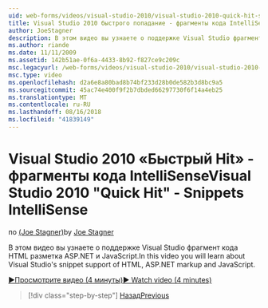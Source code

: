 ```yaml
---
uid: web-forms/videos/visual-studio-2010/visual-studio-2010-quick-hit-snippets-intellisense
title: Visual Studio 2010 быстрого попадание - фрагменты кода IntelliSense | Документация Майкрософт
author: JoeStagner
description: В этом видео вы узнаете о поддержке Visual Studio фрагмент кода HTML разметка ASP.NET и JavaScript.
ms.author: riande
ms.date: 11/11/2009
ms.assetid: 142b51ae-0f6a-4433-8b92-f827ce9c209c
msc.legacyurl: /web-forms/videos/visual-studio-2010/visual-studio-2010-quick-hit-snippets-intellisense
msc.type: video
ms.openlocfilehash: d2a6e8a80bad8b74bf233d28b0de582b3d8bc9a5
ms.sourcegitcommit: 45ac74e400f9f2b7dbded66297730f6f14a4eb25
ms.translationtype: MT
ms.contentlocale: ru-RU
ms.lasthandoff: 08/16/2018
ms.locfileid: "41839149"
---
```

<a name="visual-studio-2010-quick-hit---snippets-intellisense"></a><span data-ttu-id="c2431-103">Visual Studio 2010 «Быстрый Hit» - фрагменты кода IntelliSense</span><span class="sxs-lookup"><span data-stu-id="c2431-103">Visual Studio 2010 "Quick Hit" - Snippets IntelliSense</span></span>
====================
<span data-ttu-id="c2431-104">по [(Joe Stagner)](https://github.com/JoeStagner)</span><span class="sxs-lookup"><span data-stu-id="c2431-104">by [Joe Stagner](https://github.com/JoeStagner)</span></span>

<span data-ttu-id="c2431-105">В этом видео вы узнаете о поддержке Visual Studio фрагмент кода HTML разметка ASP.NET и JavaScript.</span><span class="sxs-lookup"><span data-stu-id="c2431-105">In this video you will learn about Visual Studio's snippet support of HTML, ASP.NET markup and JavaScript.</span></span>

[<span data-ttu-id="c2431-106">&#9654;Просмотрите видео (4 минуты)</span><span class="sxs-lookup"><span data-stu-id="c2431-106">&#9654; Watch video (4 minutes)</span></span>](https://channel9.msdn.com/Blogs/ASP-NET-Site-Videos/visual-studio-2010-quick-hit-snippets-intellisense)

> [!div class="step-by-step"]
> [<span data-ttu-id="c2431-107">Назад</span><span class="sxs-lookup"><span data-stu-id="c2431-107">Previous</span></span>](visual-studio-2010-quick-hit-websites-instead-of-web-projects.md)
